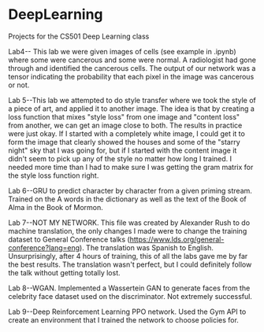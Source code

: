 # DeepLearning
Projects for the CS501 Deep Learning class

Lab4-- This lab we were given images of cells (see example in .ipynb) where some were cancerous and some were normal. A radiologist 
had gone through and identified the cancerous cells. The output of our network was a tensor indicating the probability that each pixel
in the image was cancerous or not.

Lab 5--This lab we attempted to do style transfer where we took the style of a piece of art, and applied it to another image. The idea is that by creating a loss function that mixes "style loss" from one image and "content loss" from another, we can get an image close to both. The results in practice were just okay. If I started with a completely white image, I could get it to form the image that clearly showed the houses and some of the "starry night" sky that I was going for, but if I started with the content image it didn't seem to pick up any of the style no matter how long I trained. I needed more time than I had to make sure I was getting the gram matrix for the style loss function right.

Lab 6--GRU to predict character by character from a given priming stream. Trained on the A words in the dictionary as well as the text of the Book of Alma in the Book of Mormon.

Lab 7--NOT MY NETWORK. This file was created by Alexander Rush to do machine translation, the only changes I made were to change the training dataset to General Conference talks (https://www.lds.org/general-conference?lang=eng). The translation was Spanish to English. Unsurprisingly, after 4 hours of training, this of all the labs gave me by far the best results. The translation wasn't perfect, but I could definitely follow the talk without getting totally lost.

Lab 8--WGAN. Implemented a Wassertein GAN to generate faces from the celebrity face dataset used on the discriminator. Not extremely successful.

Lab 9--Deep Reinforcement Learning PPO network. Used the Gym API to create an environment that I trained the network to choose policies for.
